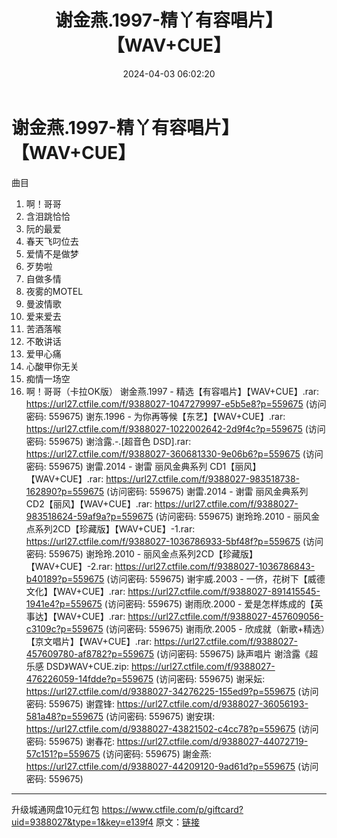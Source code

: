 ﻿---
title: 谢金燕.1997-精丫有容唱片】【WAV+CUE】
date: 2024-04-03 06:02:20
categories: WAV车载音乐、镜像
tags: 华语中文
---
# 谢金燕.1997-精丫有容唱片】【WAV+CUE】

曲目
01. 啊！哥哥
02. 含泪跳恰恰
03. 阮的最爱
04. 春天飞叼位去
05. 爱情不是做梦
06. 歹势啦
07. 自做多情
08. 夜雾的MOTEL
09. 曼波情歌
10. 爱来爱去
11. 苦酒落喉
12. 不敢讲话
13. 爱甲心痛
14. 心酸甲你无关
15. 痴情一场空
16. 啊！哥哥（卡拉OK版）
谢金燕.1997 - 精选【有容唱片】【WAV+CUE】.rar: https://url27.ctfile.com/f/9388027-1047279997-e5b5e8?p=559675
(访问密码: 559675)
谢东.1996 - 为你再等候【东艺】【WAV+CUE】.rar: https://url27.ctfile.com/f/9388027-1022002642-2d9f4c?p=559675
(访问密码: 559675)
谢浛露.-.[超音色 DSD].rar: https://url27.ctfile.com/f/9388027-360681330-9e06b6?p=559675
(访问密码: 559675)
谢雷.2014 - 谢雷 丽风金典系列 CD1【丽风】【WAV+CUE】.rar: https://url27.ctfile.com/f/9388027-983518738-162890?p=559675
(访问密码: 559675)
谢雷.2014 - 谢雷 丽风金典系列 CD2【丽风】【WAV+CUE】.rar: https://url27.ctfile.com/f/9388027-983518624-59af9a?p=559675
(访问密码: 559675)
谢玲玲.2010 - 丽风金点系列2CD【珍藏版】【WAV+CUE】-1.rar: https://url27.ctfile.com/f/9388027-1036786933-5bf48f?p=559675
(访问密码: 559675)
谢玲玲.2010 - 丽风金点系列2CD【珍藏版】【WAV+CUE】-2.rar: https://url27.ctfile.com/f/9388027-1036786843-b40189?p=559675
(访问密码: 559675)
谢宇威.2003 - 一侪，花树下【威德文化】【WAV+CUE】.rar: https://url27.ctfile.com/f/9388027-891415545-1941e4?p=559675
(访问密码: 559675)
谢雨欣.2000 - 爱是怎样炼成的【英事达】【WAV+CUE】.rar: https://url27.ctfile.com/f/9388027-457609056-c3109c?p=559675
(访问密码: 559675)
谢雨欣.2005 - 欣成就（新歌+精选）【京文唱片】【WAV+CUE】.rar: https://url27.ctfile.com/f/9388027-457609780-af8782?p=559675
(访问密码: 559675)
詠声唱片 谢浛露《超乐感 DSD》WAV+CUE.zip: https://url27.ctfile.com/f/9388027-476226059-14fdde?p=559675
(访问密码: 559675)
谢采妘: https://url27.ctfile.com/d/9388027-34276225-155ed9?p=559675
(访问密码: 559675)
谢霆锋: https://url27.ctfile.com/d/9388027-36056193-581a48?p=559675
(访问密码: 559675)
谢安琪: https://url27.ctfile.com/d/9388027-43821502-c4cc78?p=559675
(访问密码: 559675)
谢春花: https://url27.ctfile.com/d/9388027-44072719-57c151?p=559675
(访问密码: 559675)
謝金燕: https://url27.ctfile.com/d/9388027-44209120-9ad61d?p=559675
(访问密码: 559675)
****************************************************************************************************************************************
升级城通网盘10元红包 https://www.ctfile.com/p/giftcard?uid=9388027&type=1&key=e139f4
原文：[链接](https://blog.sina.com.cn/s/blog_1647c7e76010314ym.html)